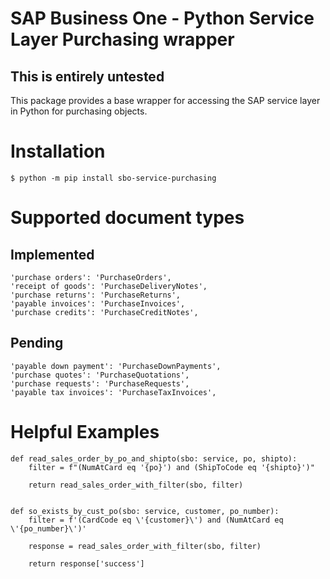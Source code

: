 # SAP Business One - Python Service Layer Purchasing wrapper
## This is entirely untested

This package provides a base wrapper for accessing the SAP
service layer in Python for purchasing objects.

# Installation

```shell
$ python -m pip install sbo-service-purchasing
```

# Supported document types
## Implemented
    'purchase orders': 'PurchaseOrders',
    'receipt of goods': 'PurchaseDeliveryNotes',
    'purchase returns': 'PurchaseReturns',
    'payable invoices': 'PurchaseInvoices',
    'purchase credits': 'PurchaseCreditNotes',

## Pending
    'payable down payment': 'PurchaseDownPayments',
    'purchase quotes': 'PurchaseQuotations',
    'purchase requests': 'PurchaseRequests',
    'payable tax invoices': 'PurchaseTaxInvoices',

# Helpful Examples

```
def read_sales_order_by_po_and_shipto(sbo: service, po, shipto):
    filter = f"(NumAtCard eq '{po}') and (ShipToCode eq '{shipto}')"

    return read_sales_order_with_filter(sbo, filter)


def so_exists_by_cust_po(sbo: service, customer, po_number):
    filter = f'(CardCode eq \'{customer}\') and (NumAtCard eq \'{po_number}\')'

    response = read_sales_order_with_filter(sbo, filter)

    return response['success']
```
